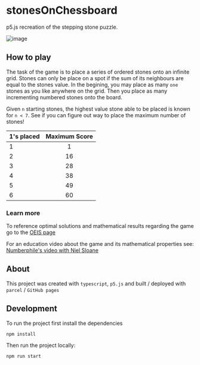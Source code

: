 # stonesOnChessboard
p5.js recreation of the stepping stone puzzle.

![image](https://github.com/Rowan441/stonesOnChessboard/assets/63263642/8c1b1817-a98c-4eb4-b312-33322d898929)


## How to play

The task of the game is to place a series of ordered stones onto an infinite grid.
Stones can only be place on a spot if the sum of its neighbours are equal to the stones value.
In the begining, you may place as many `one` stones as you like anywhere on the grid.
Then you place as many incrementing numbered stones onto the board.

Given `n` starting stones, the highest value stone able to be placed is known for `n < 7`.
See if you can figure out way to place the maximum number of stones!

| 1's placed |  Maximum Score  |
|:-----|:--------:|
| 1   | 1  |
| 2   | 16 |
| 3   | 28 |
| 4   | 38 |
| 5   | 49 |
| 6   | 60 |


### Learn more

To reference optimal solutions and mathematical results regarding the game go to the 
[OEIS page](https://oeis.org/A337663)

For an education video about the game and its mathematical properties see: 
[Numberphile's video with Niel Sloane](https://www.youtube.com/watch?v=m4Uth-EaTZ8)

## About

This project was created with `typescript`, `p5.js` and built / deployed with `parcel` / `GitHub pages`

## Development

To run the project first install the dependencies
```
npm install
```
Then run the project locally:
```
npm run start
```
